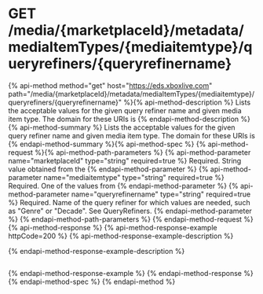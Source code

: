 # GET /media/{marketplaceId}/metadata/mediaItemTypes/{mediaitemtype}/queryrefiners/{queryrefinername}

{% api-method method="get" host="https://eds.xboxlive.com" path="/media/{marketplaceId}/metadata/mediaItemTypes/{mediaitemtype}/queryrefiners/{queryrefinername}" %}{% api-method-description %}
Lists the acceptable values for the given query refiner name and given media item type. The domain for these URIs is 
{% endapi-method-description %}{% api-method-summary %}
Lists the acceptable values for the given query refiner name and given media item type. The domain for these URIs is 
{% endapi-method-summary %}{% api-method-spec %}
{% api-method-request %}{% api-method-path-parameters %}
{% api-method-parameter name="marketplaceId" type="string" required=true %}
Required. String value obtained from the 
{% endapi-method-parameter %}
{% api-method-parameter name="mediaitemtype" type="string" required=true %}
Required. One of the values from 
{% endapi-method-parameter %}
{% api-method-parameter name="queryrefinername" type="string" required=true %}
Required. Name of the query refiner for which values are needed, such as "Genre" or "Decade". See QueryRefiners.
{% endapi-method-parameter %}
{% endapi-method-path-parameters %}
{% endapi-method-request %}{% api-method-response %}
{% api-method-response-example httpCode=200 %}
{% api-method-response-example-description %}

{% endapi-method-response-example-description %}

```text

```
{% endapi-method-response-example %}
{% endapi-method-response %}{% endapi-method-spec %}
{% endapi-method %}